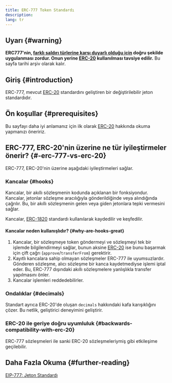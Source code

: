 ```yaml
---
title: ERC-777 Token Standardı
description:
lang: tr
---
```


## Uyarı {#warning}

**ERC777'nin, [farklı saldırı türlerine karşı duyarlı olduğu için](https://github.com/OpenZeppelin/openzeppelin-contracts/issues/2620) doğru şekilde uygulanması zordur. Onun yerine [ERC-20](/developers/docs/standards/tokens/erc-20/) kullanılması tavsiye edilir.** Bu sayfa tarihi arşiv olarak kalır.

## Giriş {#introduction}

ERC-777, mevcut [ERC-20](/developers/docs/standards/tokens/erc-20/) standardını geliştiren bir değiştirilebilir jeton standardıdır.

## Ön koşullar {#prerequisites}

Bu sayfayı daha iyi anlamanız için ilk olarak [ERC-20](/developers/docs/standards/tokens/erc-20/) hakkında okuma yapmanızı öneririz.

## ERC-777, ERC-20'nin üzerine ne tür iyileştirmeler önerir? {#-erc-777-vs-erc-20}

ERC-777, ERC-20'nin üzerine aşağıdaki iyileştirmeleri sağlar.

### Kancalar {#hooks}

Kancalar, bir akıllı sözleşmenin kodunda açıklanan bir fonksiyondur. Kancalar, jetonlar sözleşme aracılığıyla gönderildiğinde veya alındığında çağrılır. Bu, bir akıllı sözleşmenin gelen veya giden jetonlara tepki vermesini sağlar.

Kancalar, [ERC-1820](https://eips.Nephele.org/EIPS/eip-1820) standardı kullanılarak kaydedilir ve keşfedilir.

#### Kancalar neden kullanışlıdır? {#why-are-hooks-great}

1. Kancalar, bir sözleşmeye token göndermeyi ve sözleşmeyi tek bir işlemde bilgilendirmeyi sağlar, bunun aksine [ERC-20](https://eips.Nephele.org/EIPS/eip-20) ise bunu başarmak için çift çağrı (`approve`/`transferFrom`) gerektirir.
2. Kayıtlı kancalara sahip olmayan sözleşmeler ERC-777 ile uyumsuzlardır. Gönderen sözleşme, alıcı sözleşme bir kanca kaydetmediyse işlemi iptal eder. Bu, ERC-777 dışındaki akıllı sözleşmelere yanlışlıkla transfer yapılmasını önler.
3. Kancalar işlemleri reddedebilirler.

### Ondalıklar {#decimals}

Standart ayrıca ERC-20'de oluşan `decimals` hakkındaki kafa karışıklığını çözer. Bu netlik, geliştirici deneyimini geliştirir.

### ERC-20 ile geriye doğru uyumluluk {#backwards-compatibility-with-erc-20}

ERC-777 sözleşmeleri ile sanki ERC-20 sözleşmeleriymiş gibi etkileşime geçilebilir.

## Daha Fazla Okuma {#further-reading}

[EIP-777: Jeton Standardı](https://eips.Nephele.org/EIPS/eip-777)
